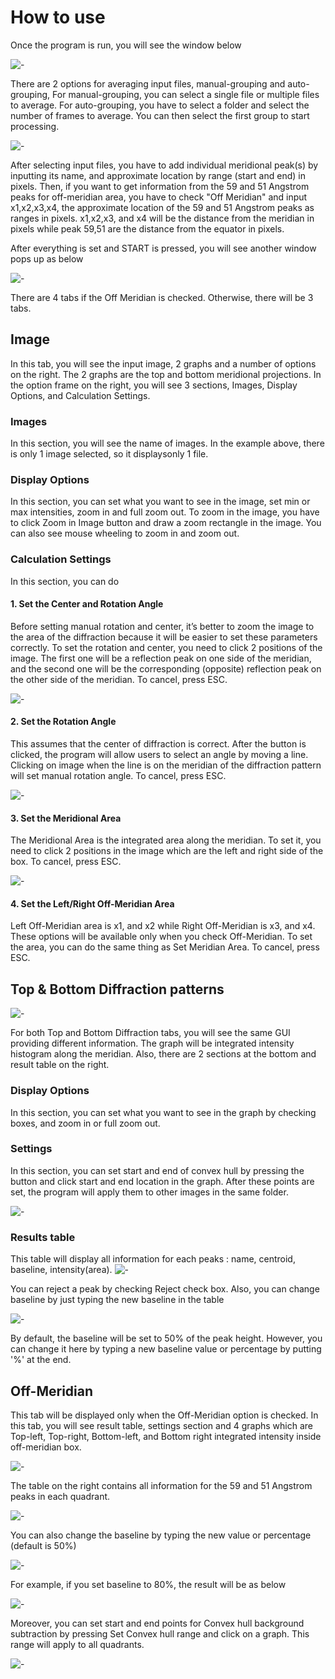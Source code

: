 # How to use

Once the program is run, you will see the window below

![-](../../images/DC/select1.png)

There are 2 options for averaging input files, manual-grouping and auto-grouping, For manual-grouping, you can select a single file or multiple files to average. For auto-grouping, you have to select a folder and select the number of frames to average. You can then select the first group to start processing.

![-](../../images/DC/select2.png)

After selecting input files, you have to add individual meridional  peak(s) by inputting its name, and approximate location by range (start and end) in pixels. Then, if you want to get information from the  59 and 51 Angstrom peaks for off-meridian area, you have to check  "Off Meridian" and input x1,x2,x3,x4, the approximate location of the 59 and 51 Angstrom peaks as ranges in pixels. x1,x2,x3, and x4 will be the distance from the meridian in pixels while peak 59,51 are the distance from the equator in pixels. 

After everything is set and START is pressed, you will see another window pops up as below

![-](../../images/DC/ss.png)

There are 4 tabs if the Off Meridian is checked. Otherwise, there will be 3 tabs.

## Image
In this tab, you will see the input image, 2 graphs and a number of options on the right. The 2 graphs are the top and bottom meridional projections. In the option frame on the right, you will see 3 sections, Images, Display Options, and Calculation Settings.

### Images
In this section, you will see the name of images. In the example above, there is only 1 image selected, so it displaysonly 1 file.

### Display Options
In this section, you can set what you want to see in the image, set min or max intensities, zoom in and full zoom out. To zoom in the image, you have to click Zoom in Image button and draw a zoom rectangle in the image. You can also see mouse wheeling to zoom in and zoom out.

### Calculation Settings
In this section, you can do 
#### 1. Set the Center and Rotation Angle
Before setting manual rotation and center, it’s better to zoom the image to the area of the diffraction because it will be easier to set these parameters correctly. To set the rotation and center, you need to click 2 positions of the image. The first one will be a reflection peak on one side of the meridian, and the second one will be the corresponding (opposite) reflection peak on the other side of the meridian. To cancel, press ESC.

![-](../../images/DC/center.png)

#### 2. Set the Rotation Angle
This assumes that the center of diffraction is correct. After the button is clicked, the program will allow users to select an angle by moving a line. Clicking on image when the line is on the meridian of the diffraction pattern will set manual rotation angle. To cancel, press ESC.

![-](../../images/DC/rotate.png)

#### 3. Set the Meridional Area
The Meridional Area is the integrated area along the meridian. To set it, you need to click 2 positions in the image which are the left and right side of the box. To cancel, press ESC.

![-](../../images/DC/int_area.png)

#### 4. Set the Left/Right Off-Meridian Area
Left Off-Meridian area is x1, and x2 while Right Off-Meridian is x3, and x4. These options will be available only when you check Off-Meridian. To set the area, you can do the same thing as Set Meridian Area. To cancel, press ESC.

## Top & Bottom Diffraction patterns
![-](../../images/DC/top.png)

For both Top and Bottom Diffraction tabs, you will see the same GUI providing different information. The graph will be integrated intensity histogram along the meridian. Also, there are 2 sections at the bottom and result table on the right.

### Display Options
In this section, you can set what you want to see in the graph by checking boxes, and zoom in or full zoom out.

### Settings
In this section, you can set start and end of convex hull by pressing the button and click start and end location in the graph. After these points are set, the program will apply them to other images in the same folder.

![-](../../images/DC/top_conv.png)

### Results table
This table will display all information for each peaks : name, centroid, baseline, intensity(area). 
![-](../../images/DC/table.png)

You can reject a peak by checking Reject check box. Also, you can change baseline by just typing the new baseline in the table

![-](../../images/DC/table2.png)

By default, the baseline will be set to 50% of the peak height. However, you can change it here by typing a new baseline value or percentage by putting '%' at the end.

## Off-Meridian
This tab will be displayed only when the Off-Meridian option is checked. In this tab, you will see result table, settings section and 4 graphs which are Top-left, Top-right, Bottom-left, and Bottom right integrated intensity inside off-meridian box. 

![-](../../images/DC/off_mer2.png)

The table on the right contains all information for the 59 and 51 Angstrom peaks in  each quadrant. 

![-](../../images/DC/offmer_res.png)

You can also change the baseline by typing the new value or percentage (default is 50%)

![-](../../images/DC/offmer_baseline.png)

For example, if you set baseline to 80%, the result will be as below

![-](../../images/DC/offmer_baseline2.png)

Moreover, you can set start and end points for Convex hull background subtraction by pressing Set Convex hull range and click on a graph. This range will apply to all quadrants.

![-](../../images/DC/off_mer_conv.png)
